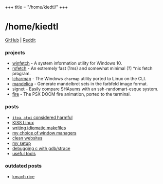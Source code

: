 +++
title = "/home/kiedtl/"
+++

# /home/kiedtl

[GitHub](https://github.com/kiedtl) | [Reddit](https://old.reddit.com/u/kiedtl)

### projects

- [winfetch](https://github.com/lptstr/winfetch) - A system information utility for Windows 10.
- [rsfetch](/projects/rsfetch/) - An extremely fast (1ms) and somewhat minimal (?) *nix fetch program.
- [lcharmap](https://github.com/lptstr/lcharmap) - The Windows `charmap` utility ported to Linux on the CLI.
- [mandelica](https://github.com/lptstr/mandelica) - Generate mandelbrot sets in the farbfeld image format.
- [signet](https://github.com/lpstr/signet) - Easily compare SHAsums with an ssh-randomart-esque system.
- [fire](https://github.com/lptstr/fire) - The PSX DOOM fire animation, ported to the terminal.

### posts
- [`itoa`, `atoi` considered harmful](/blog/itoa)
- [KISS Linux](/blog/kiss)
- [writing idiomatic makefiles](/blog/make)
- [my choice of window managers](/blog/wm)
- [clean websites](/blog/kleen/)
- [my setup](/blog/3dot14/)
- [debugging c with gdb/strace](/blog/c-gdb/)
- [useful tools](/blog/toolbox/)

### outdated posts
- [kmach rice](/blog/kmach/)
